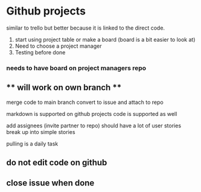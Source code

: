 # Github projects

similar to trello but better because it is linked to the direct code.

1. start using project table or make a board (board is a bit easier to look at)
2. Need to choose a project manager
3. Testing before done

### needs to have board on project managers repo

## ** will work on own branch **

merge code to main branch
convert to issue and attach to repo

markdown is supported on github projects
code is supported as well

add assignees (invite partner to repo)
should have a lot of user stories
break up into simple stories

pulling is a daily task

## do not edit code on github

## close issue when done
